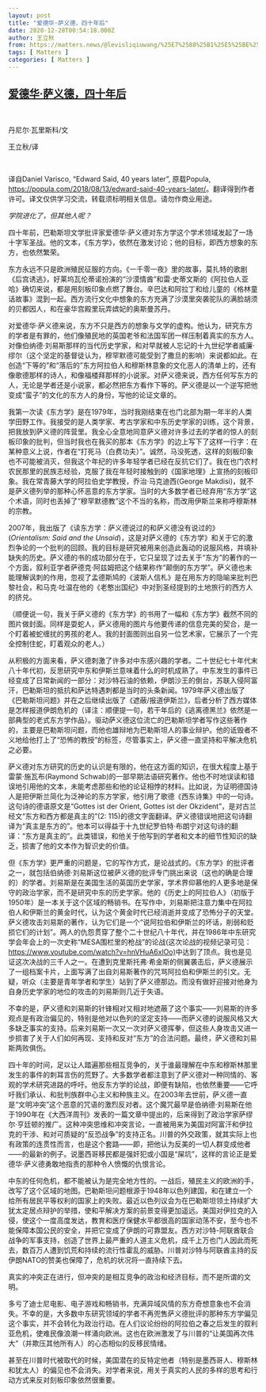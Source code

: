 ```yaml
---
layout: post
title: "爱德华·萨义德，四十年后"
date: 2020-12-28T00:54:18.000Z
author: 王立秋
from: https://matters.news/@levisliqiuwang/%25E7%2588%25B1%25E5%25BE%25B7%25E5%258D%258E-%25E8%2590%25A8%25E4%25B9%2589%25E5%25BE%25B7-%25E5%259B%259B%25E5%258D%2581%25E5%25B9%25B4%25E5%2590%258E-bafyreicdzpjjs3lkz4dalv2oa6ddweozfqvdxzpeaypszvifpwcbqs74xu
tags: [ Matters ]
categories: [ Matters ]
---
```

<!--1609116858000-->
[爱德华·萨义德，四十年后](https://matters.news/@levisliqiuwang/%25E7%2588%25B1%25E5%25BE%25B7%25E5%258D%258E-%25E8%2590%25A8%25E4%25B9%2589%25E5%25BE%25B7-%25E5%259B%259B%25E5%258D%2581%25E5%25B9%25B4%25E5%2590%258E-bafyreicdzpjjs3lkz4dalv2oa6ddweozfqvdxzpeaypszvifpwcbqs74xu)
------

<div>
<p><br></p><p>丹尼尔·瓦里斯科/文</p><p>王立秋/译</p><p><br></p><p>译自Daniel Varisco, “Edward Said, 40 years later”, 原载Popula, <a href="https://popula.com/2018/08/13/edward-said-40-years-later/" target="_blank">https://popula.com/2018/08/13/edward-said-40-years-later/</a>。翻译得到作者许可。译文仅供学习交流，转载须标明相关信息。请勿作商业用途。</p><p><em>学院进化了，但其他人呢？</em></p><p>四十年前，巴勒斯坦文学批评家爱德华·萨义德对东方学这个学术领域发起了一场十字军圣战。他的文本，《东方学》，依然在激发讨论；他的目标，即西方想象的东方，也依然繁荣。</p><p>东方永远不只是欧洲殖民征服的方向。《一千零一夜》里的故事，莫扎特的歌剧《后宫诱逃》，好莱坞瓦伦蒂诺扮演的“沙漠情酋”和雷·史蒂文斯的《阿拉伯人亚哈》确切来说，都是用刻板印象点燃了舞台。辛巴达和阿拉丁和给儿童的《格林童话故事》混到一起。西方流行文化中想象的东方充满了沙漠里突袭驼队的满脸胡须的贝都因人，和在豪华宫殿里玩弄嫔妃的奥斯曼苏丹。</p><p>对爱德华·萨义德来说，东方不只是西方的想象与文学的虚构。他认为，研究东方的学者是有罪的，他们像殖民地的英国老爷和法国军团一样压制着真实的东方人。对像伯纳德·刘易斯那样的当代历史学家，和对早就被人忘记的十九世纪学者威廉·缪尔（这个坚定的基督徒认为，穆罕默德可能受到了撒旦的影响）来说都如此。在创造“下等的”和“落后的”东方阿拉伯人和穆斯林意象的文化恶人的清单上的，还有像歌德那样的诗人，和像福楼拜那样的小说家。对萨义德来说，西方任何写东方的人，无论是学者还是小说家，都必然把东方看作下等的。萨义德是以一个逆写把他变成“蛮子”的文化的东方人的身份，写他的论证文章的。</p><p>我第一次读《东方学》是在1979年，当时我刚结束在也门北部为期一年半的人类学田野工作。我接受的是人类学家、考古学家和中东历史学家的训练，这个背景，把我放到萨义德的阵营里。我全心全意地同意萨义德对许多过去的学者的惊人的刻板印象的批判，但当时我也在我买的那本《东方学》的边上写下了这样一行字：在某种意义上说，作者在“打死马（白费功夫）”。诚然，马没死透，这样的刻板印象也不可能被消灭，但我这个年纪的许多年轻学者已经在反抗它们了。我在也门农村农民那里的民族志经验，克服了我在年轻时接触到的《国家地理》上宣扬的刻板印象。我在常青藤大学的阿拉伯史学教授，乔治·马克迪西(George Makdisi)，就不是萨义德列举的那种心怀恶意的东方学家。当时的大多数学者已经弃用“东方学”这个术语，同时也丢掉了“穆罕默德教”这个不当的名称，而改用伊斯兰来称呼穆斯林的宗教。</p><p>2007年，我出版了《读东方学：萨义德说过的和萨义德没有说过的》(<em>Orientalism: Said and the Unsaid</em>)，这是对萨义德的《东方学》和关于它的激烈争论的一个批判的回顾。我的目标是研究被用来创造此轰动的说服风格，并填补缺失的历史。萨义德的书的成功部分在于，它只呈现了过去关于“东方”的著作的一个方面，叙利亚学者萨德克·阿兹姆把这个结果称作“颠倒的东方学”。萨义德也未能理解讽刺的作用，忽视了孟德斯鸠的《波斯人信札》是在用东方的隐喻来批判巴黎社会，和马克·吐温在他的《老憨出国纪》中对到圣经提到的土地旅行的西方人的挤兑。</p><p>（顺便说一句，我关于萨义德的《东方学》的书用了一幅和《东方学》截然不同的图片做封面。同样是耍蛇人，萨义德用的图片与他要传递的信息完美的契合，是一个盯着被蛇缠扰的男孩的老人。我的封面图则出自另一位艺术家，它展示了一个完全控制住蛇，盯着观众的老人。）</p><p>从积极的方面来看，萨义德刺激了许多对中东感兴趣的学者。二十世纪七十年代末八十年代初，反思研究中东和伊斯兰意味着什么的时机成熟了。中东发生的事件已经变成了日常新闻的一部分：对沙特石油的依赖，伊朗沙王的倒台，苏联入侵阿富汗，巴勒斯坦的抵抗和萨达特遇刺都是当时的头条新闻。1979年萨义德出版了《巴勒斯坦问题》并在之后继续出版了《遮蔽/报道伊斯兰》，后者分析了西方媒体是怎样报道伊朗危机的（译注：顺便提一句，若干年后的《逃离德黑兰》依然是一部典型的老式东方学作品）。驱动萨义德这位流亡的巴勒斯坦学者写作这些著作的，主要是巴勒斯坦问题，而他也雄辩地为巴勒斯坦人的事业辩护。他的诋毁者不义地给他打上了“恐怖的教授”的标签，尽管事实上，萨义德一直坚持和平解决危机之必要。</p><p>萨义德对东方研究的历史的认识是有限的，他在这方面的知识，在很大程度上基于雷蒙·施瓦布(Raymond Schwab)的一部早期法语研究著作。他也不时地误读和错误地引用他的文本，未能考虑那些和他的论证相悖的材料。比如说，为证明德国诗人是把伊斯兰简化为泛神论的东方学家，他引用了歌德《西东诗集》中的一句诗。这句诗的德语原文是“Gottes ist der Orient, Gottes ist der Okzident”，是对古兰经文“东方和西方都是真主的”(2: 115)的德文字面翻译。萨义德错误地把这句诗翻译为“真主是东方的”。他本可以得益于十九世纪罗伯特·布朗宁对这句诗的翻译：“东方是真主的”。此类错误，和他关于他写到的学者和文本的细节性知识的缺乏，损害了他的文本作为智识史的价值。</p><p>但《东方学》更严重的问题是，它的写作方式，是论战式的。《东方学》的批评者之一，就包括伯纳德·刘易斯这位被萨义德的批评专门挑出来说（这也的确是合理的）的学者。刘易斯是在美国生活的英国历史学家，学术界仰慕他的人更多地是保守的政治学家，而不是研究中东的历史学家。他的《历史上的阿拉伯人》（初版于1950年）是一本关于这个区域的畅销书。在写作中，刘易斯把注意力集中在阿拉伯人和伊斯兰的黄金时代，认为这个黄金时代已经消逝并变成了恐怖分子的天堂。萨义德攻击刘易斯的著作，认为它们是一个“说阿拉伯和伊斯兰的坏话，削弱和贬损它们的计划”。两人的仇怨贯穿了整个二十世纪八十年代，并在1986年中东研究学会年会上的一次史称“MESA围栏里的枪战”的论战(这次论战的视频记录可见：<a href="https://www.youtube.com/watch?v=hnVHuA6xlOo)" target="_blank">https://www.youtube.com/watch?v=hnVHuA6xlOo)</a>中达到了顶点。我也是见证这次决战的三千人之一。在遭到克里斯托弗·希金斯的侧翼袭击后，萨义德展示了一组档案卡片，上面写满了出自刘易斯著作的咒骂阿拉伯和伊斯兰的引文。无疑，听众（主要是青年学者和学生）站到了萨义德那边。而没有做好迎接对他身为自身历史学家的地位的攻击的刘易斯则几近于失语。</p><p>不幸的是，萨义德和刘易斯的针锋相对又相对地遮蔽了这个事实——刘易斯的许多观点是有政治偏见的，特别是他对以色列的坚定支持——而萨义德的说服风格又大多缺乏事实的支持。后来刘易斯一次又一次对萨义德挥拳，但这些人身攻击又进一步损害了关于人们如何再现、支持和反对“东方”的合法问题。最终，萨义德和刘易斯两败俱伤。</p><p>四十年的时间，足以让人踏遍那些相互竞争的，关于谁最理解在中东和穆斯林那里发生的事件的刺耳言伤的荒野了。大多数学者都注意到了萨义德对一种同情的、客观的学术研究进路的呼吁。他反东方学的论战，即便有缺陷，也依然重要——它呼吁我们承认、和批判族群中心主义和种族主义。在2003年去世前，萨义德一直是“文明冲突”这个恶意的咒语的激烈反对者。这个魔咒最早是伯纳德·刘易斯在他于1990年在《大西洋周刊》发表的一篇文章中提出的，后来得到了政治学家萨缪尔·亨廷顿的推广。这种冲突思维和冲突言论，一直被用来为美国对阿富汗和伊拉克的干涉、和对可质疑的“反恐战争”的支持正名。川普的外交政策，就其实际上也有政策的连贯性而言，也是这个套路——即，把他认为反美的一切人群变成他者——的最新的例子。说墨西哥移民都是强奸犯或小国是“屎坑”，这样的言论正是爱德华·萨义德勇敢地指责的那种令人愤慨的仇恨言论。</p><p>中东的任何危机，都不能被认为是完全地方性的。一战后，殖民主义的欧洲的手，改写了这个区域的地图。巴勒斯坦问题根源于1948年以色列建国，和在建立一个给所有居民平等权利的国家上的失败。最近以色列议会为在巴勒斯坦领土持续扩大犹太定居点辩护的举措，使和平解决方案的前景变得更加遥远。美国对伊拉克的入侵，使这个一度高度发达，教育和医疗保健水平都很高的国家动荡不安，至今也不能保障本国公民的安全，并把它变成了伊朗的可靠盟友。西方对沙特-阿联酋联合战争的军事支持，创造了世界上最严重的人道主义危机，成千上万也门人因此而死去，数百万人遭到饥荒和持续的流行性霍乱的威胁。川普对沙特与阿联酋主持的反伊朗NATO的赞美也保障了，危机的状况将一直持续下去。</p><p>真实的冲突正在进行，但冲突的是相互竞争的政治和经济目标，而不是所谓的文明。</p><p>多亏了迪士尼电影、电子游戏和畅销书，充满异域风情的东方奇想意象也不会消失。不幸的是，大多数中东研究领域的学者不再兜售萨义德批评的那种东方学偏见这个事实，并不会转化为政治行动。在人们议论纷纷的阿拉伯之春之后发生的叙利亚危机，使难民像浪潮一样涌向欧洲。这也在欧洲激发了与川普的“让美国再次伟大”（并欺压其他所有人）的心态相似的反移民情绪。</p><p>甚至在川普时代被取代的时候，美国潜在的反特定他者（特别是墨西哥人、穆斯林和犹太人）的偏见也不会消失。对学者来说，用关于真实的人民的多样的思考和行动方式来反对刻板印象依然很重要。</p>
</div>
